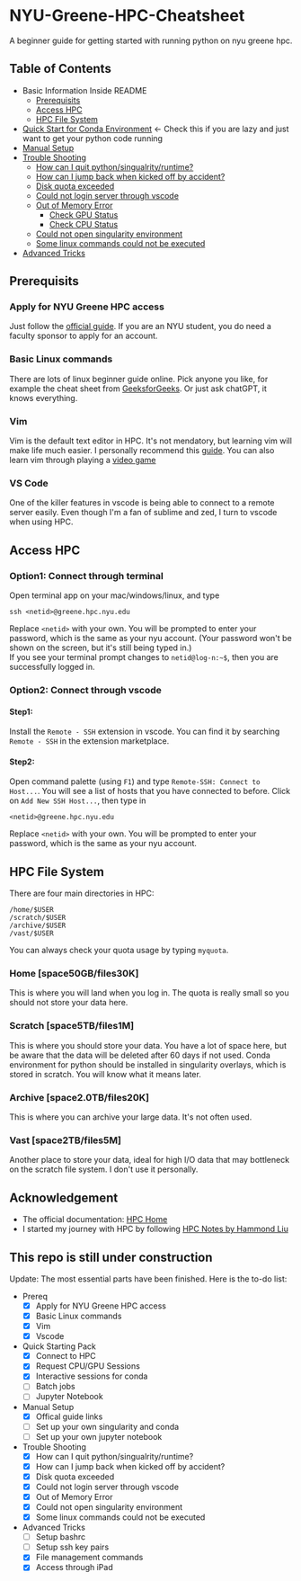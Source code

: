 # NYU-Greene-HPC-Cheatsheet
A beginner guide for getting started with running python on nyu greene hpc. 

## Table of Contents
* Basic Information Inside README
	* [Prerequisits](#prerequisits)
	* [Access HPC](#access-hpc)
	* [HPC File System](#hpc-file-system)
* [Quick Start for Conda Environment](QuickStart.md) <- Check this if you are lazy and just want to get your python code running
* [Manual Setup](MaunalSetup.md)
* [Trouble Shooting](TroubleShooting.md)
	* [How can I quit python/singualrity/runtime?](TroubleShooting.md#how-can-i-quit)
	* [How can I jump back when kicked off by accident?](TroubleShooting.md#how-can-i-jump-back-when-kicked-off-by-accident)
	* [Disk quota exceeded](TroubleShooting.md#disk-quota-exceeded)
	* [Could not login server through vscode](TroubleShooting.md#could-not-login-server-through-vscode)
	* [Out of Memory Error](TroubleShooting.md#out-of-memory-error)
		* [Check GPU Status](TroubleShooting.md#check-gpu-status)
		* [Check CPU Status](TroubleShooting.md#check-cpu-status)
	* [Could not open singularity environment](TroubleShooting.md#could-not-open-singularity-environment)
	* [Some linux commands could not be executed](TroubleShooting.md#some-linux-commands-could-not-be-executed)
* [Advanced Tricks](AdvancedTricks.md)

## Prerequisits
### Apply for NYU Greene HPC access
Just follow the [official guide](https://www.nyu.edu/life/information-technology/research-computing-services/high-performance-computing/high-performance-computing-nyu-it/hpc-accounts-and-eligibility.html#eligibility). If you are an NYU student, you do need a faculty sponsor to apply for an account.

### Basic Linux commands
There are lots of linux beginner guide online. Pick anyone you like, for example the cheat sheet from [GeeksforGeeks](https://www.geeksforgeeks.org/linux-commands-cheat-sheet/). Or just ask chatGPT, it knows everything.

### Vim
Vim is the default text editor in HPC. It's not mendatory, but learning vim will make life much easier. I personally recommend this [guide](https://github.com/iggredible/Learn-Vim?tab=readme-ov-file). You can also learn vim through playing a [video game](https://vim-adventures.com/)

### VS Code
One of the killer features in vscode is being able to connect to a remote server easily. Even though I'm a fan of sublime and zed, I turn to vscode when using HPC.


## Access HPC
### Option1: Connect through terminal
Open terminal app on your mac/windows/linux, and type
```
ssh <netid>@greene.hpc.nyu.edu
```
Replace `<netid>` with your own. You will be prompted to enter your password, which is the same as your nyu account. (Your password won't be shown on the screen, but it's still being typed in.) <br>
If you see your terminal prompt changes to `netid@log-n:~$`, then you are successfully logged in.


### Option2: Connect through vscode
#### Step1: 
Install the `Remote - SSH` extension in vscode. You can find it by searching `Remote - SSH` in the extension marketplace.

#### Step2:
Open command palette (using `F1`) and type `Remote-SSH: Connect to Host...`. You will see a list of hosts that you have connected to before. Click on `Add New SSH Host...`, then type in
```
<netid>@greene.hpc.nyu.edu
```
Replace `<netid>` with your own. You will be prompted to enter your password, which is the same as your nyu account.

## HPC File System
There are four main directories in HPC:
```
/home/$USER
/scratch/$USER
/archive/$USER
/vast/$USER
```
You can always check your quota usage by typing `myquota`.
### Home [space50GB/files30K]
This is where you will land when you log in. The quota is really small so you should not store your data here.

### Scratch [space5TB/files1M]
This is where you should store your data. You have a lot of space here, but be aware that the data will be deleted after 60 days if not used. Conda environment for python should be installed in singularity overlays, which is stored in scratch. You will know what it means later.

### Archive [space2.0TB/files20K]
This is where you can archive your large data. It's not often used.

### Vast [space2TB/files5M]
Another place to store your data, ideal for high I/O data that may bottleneck on the scratch file system. I don't use it personally.



## Acknowledgement
* The official documentation: [HPC Home](https://sites.google.com/nyu.edu/nyu-hpc/home?authuser=0)
* I started my journey with HPC by following [HPC Notes by Hammond Liu](https://abstracted-crime-34a.notion.site/63aae4cc39904d11a5c744f480a42017?v=261a410e1fe24d0294ed744c21a41015&p=7ed5e95ce1dc400898f6462f6de47d2c&pm=s)

## This repo is still under construction
Update: The most essential parts have been finished. Here is the to-do list:
* Prereq
	- [x] Apply for NYU Greene HPC access
	- [x] Basic Linux commands
	- [x] Vim
	- [x] Vscode
* Quick Starting Pack
	- [x] Connect to HPC
	- [x] Request CPU/GPU Sessions
	- [x] Interactive sessions for conda
	- [ ] Batch jobs
	- [ ] Jupyter Notebook
* Manual Setup
	- [x] Offical guide links
	- [ ] Set up your own singularity and conda
	- [ ] Set up your own jupyter notebook
* Trouble Shooting
	- [x] How can I quit python/singualrity/runtime?
	- [x] How can I jump back when kicked off by accident?
	- [x] Disk quota exceeded
	- [x] Could not login server through vscode
	- [x] Out of Memory Error
	- [x] Could not open singularity environment
	- [x] Some linux commands could not be executed
* Advanced Tricks
	- [ ] Setup bashrc
	- [ ] Setup ssh key pairs
	- [x] File management commands
	- [x] Access through iPad